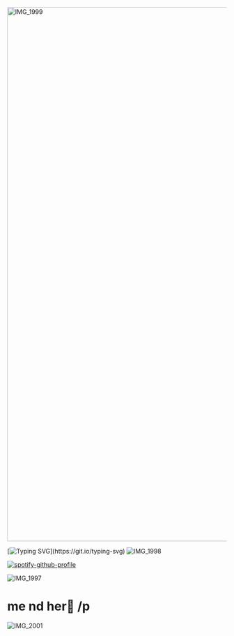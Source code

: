 <img width="2138" height="1224" alt="IMG_1999" src="https://github.com/user-attachments/assets/67684097-1d38-4b06-a307-1107c42e837a" />




[![Typing SVG](https://readme-typing-svg.demolab.com?font=Fira+Code&size=11&pause=1000&color=8357C3&background=000000&width=435&lines=You+gave+me+all+sorts+of+accessories+%26+trinkets+to+remember+you+by;You+trusted+me+in+the+same+way+that+I+did+with+you%2C+so...;It's+not+that+I+can't+remember%2C+it's+that+I+don't+want+to+remember.)](https://git.io/typing-svg)
![IMG_1998](https://github.com/user-attachments/assets/836649be-8298-459f-9d78-34f22ade6b2d)








[![spotify-github-profile](https://spotify-github-profile.kittinanx.com/api/view?uid=31r2y3pavri7wn4c2nekhbpiangy&cover_image=true&theme=novatorem&show_offline=false&background_color=121212&interchange=false&bar_color=be7dff&bar_color_cover=false)](https://github.com/kittinan/spotify-github-profile)




![IMG_1997](https://github.com/user-attachments/assets/71eb3d13-294e-41a4-85b6-7521c933b88e)




 # me nd her💝 /p

![IMG_2001](https://github.com/user-attachments/assets/e9a801a2-b55c-4603-8b83-6e533da75e78)







